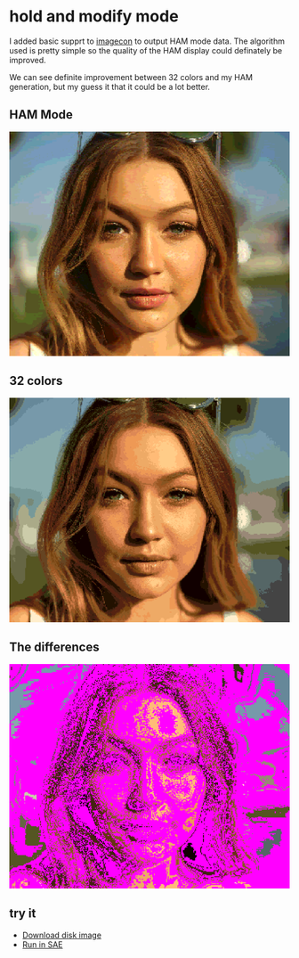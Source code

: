 hold and modify mode
====================

I added basic supprt to [imagecon](../tools/imagecon) to output HAM mode data.  The algorithm used is pretty simple so the quality of the HAM display could definately be improved.

We can see definite improvement between 32 colors and my HAM generation, but my guess it that it could be a lot better.

HAM Mode
-------------------------
![6 bitplanes](screenshots/ham.png?raw=true)

32 colors
---------
![5 bitplanes](../011.ehb_mode/screenshots/32-colors.png?raw=true)

The differences
---------------
![image differences](screenshots/diff.png?raw=true)

try it
------
  * [Download disk image](bin/ham_mode.adf?raw=true)
  * <a href="http://alpine9000.github.io/ScriptedAmigaEmulator/#amiga_examples/ham_mode.adf" target="_blank">Run in SAE</a>


